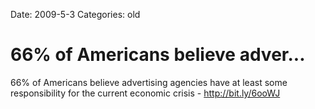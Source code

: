 Date: 2009-5-3
Categories: old

# 66% of Americans believe adver...

66% of Americans believe advertising agencies have at least some responsibility for the current economic crisis -  <a href="http://bit.ly/6ooWJ" rel="nofollow">http://bit.ly/6ooWJ</a>
